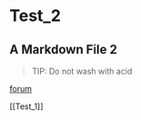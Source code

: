 # Test_2

## A Markdown File 2

> TIP:
> Do not wash with acid


[forum](forum.getdrafts.com)

[[Test_1]]